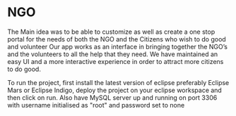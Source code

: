 # NGO
The Main idea was to be able to customize as well as create a one stop portal for the needs of both the NGO and the Citizens who wish to do good and volunteer Our app works as an interface in bringing together the NGO’s and the volunteers to all the help that they need.  We have maintained an easy UI and a more interactive experience in order to attract more citizens to do good. 

To run the project, first install the latest version of eclipse preferably Eclipse Mars or Eclipse Indigo, deploy the project on your eclipse workspace and then click on run. Also have MySQL server up and running on port 3306 with username initialised as "root" and password set to none
